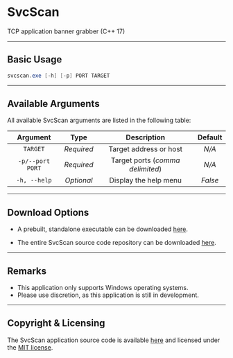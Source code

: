 # SvcScan

TCP application banner grabber (C++ 17)

***

## Basic Usage

```powershell
svcscan.exe [-h] [-p] PORT TARGET
```

***

## Available Arguments

All available SvcScan arguments are listed in the following table:

| Argument         | Type       | Description                      | Default |
|:----------------:|:----------:|:--------------------------------:|:-------:|
| `TARGET`         | *Required* | Target address or host           | *N/A*   |
| `-p/--port PORT` | *Required* | Target ports (*comma delimited*) | *N/A*   |
| `-h, --help`     | *Optional* | Display the help menu            | *False* |

***

## Download Options

* A prebuilt, standalone executable can be downloaded
[here](https://raw.githubusercontent.com/vandavey/SvcScan/main/x64/Zips/SvcScan_Win-x64.zip).

* The entire SvcScan source code repository can be downloaded
[here](https://github.com/vandavey/SvcScan/archive/main.zip).

***

## Remarks

* This application only supports Windows operating systems.
* Please use discretion, as this application is still in development.

***

## Copyright & Licensing

The SvcScan application source code is available
[here](https://github.com/vandavey/SvcScan) and licensed
under the [MIT license](LICENSE.md).
